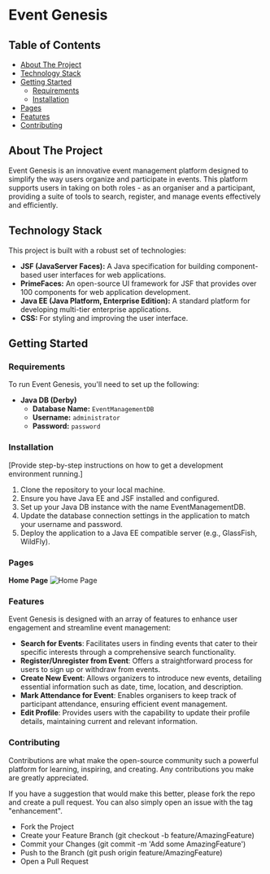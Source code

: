 # Event Genesis

## Table of Contents

- [About The Project](#about-the-project)
- [Technology Stack](#technology-stack)
- [Getting Started](#getting-started)
  - [Requirements](#requirements)
  - [Installation](#installation)
- [Pages](#pages)
- [Features](#features)
- [Contributing](#contributing)

## About The Project

Event Genesis is an innovative event management platform designed to simplify the way users organize and participate in events. This platform supports users in taking on both roles - as an organiser and a participant, providing a suite of tools to search, register, and manage events effectively and efficiently.

## Technology Stack

This project is built with a robust set of technologies:

- **JSF (JavaServer Faces):** A Java specification for building component-based user interfaces for web applications.
- **PrimeFaces:** An open-source UI framework for JSF that provides over 100 components for web application development.
- **Java EE (Java Platform, Enterprise Edition):** A standard platform for developing multi-tier enterprise applications.
- **CSS:** For styling and improving the user interface.

## Getting Started

### Requirements

To run Event Genesis, you'll need to set up the following:

- **Java DB (Derby)**
  - **Database Name:** `EventManagementDB`
  - **Username:** `administrator`
  - **Password:** `password`

### Installation
[Provide step-by-step instructions on how to get a development environment running.]
1.	Clone the repository to your local machine.
2.	Ensure you have Java EE and JSF installed and configured.
3.	Set up your Java DB instance with the name EventManagementDB.
4.	Update the database connection settings in the application to match your username and password.
5.	Deploy the application to a Java EE compatible server (e.g., GlassFish, WildFly).

### Pages
**Home Page**
![Home Page](https://github.com/ryantangmj/Event-Management-System/raw/main/assets/110431837/9f3c72db-4915-4d82-b433-22032210d1af)

### Features
Event Genesis is designed with an array of features to enhance user engagement and streamline event management:

- **Search for Events**: Facilitates users in finding events that cater to their specific interests through a comprehensive search functionality.
- **Register/Unregister from Event**: Offers a straightforward process for users to sign up or withdraw from events.
- **Create New Event**: Allows organizers to introduce new events, detailing essential information such as date, time, location, and description.
- **Mark Attendance for Event**: Enables organisers to keep track of participant attendance, ensuring efficient event management.
- **Edit Profile**: Provides users with the capability to update their profile details, maintaining current and relevant information.

### Contributing
Contributions are what make the open-source community such a powerful platform for learning, inspiring, and creating. Any contributions you make are greatly appreciated.

If you have a suggestion that would make this better, please fork the repo and create a pull request. You can also simply open an issue with the tag "enhancement".

- Fork the Project
- Create your Feature Branch (git checkout -b feature/AmazingFeature)
- Commit your Changes (git commit -m 'Add some AmazingFeature')
- Push to the Branch (git push origin feature/AmazingFeature)
- Open a Pull Request


